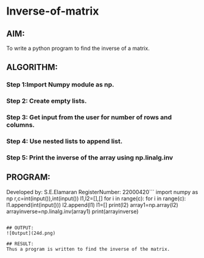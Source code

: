 # Inverse-of-matrix

## AIM:
To write a python program to find the inverse of a matrix.


## ALGORITHM:
### Step 1:Import Numpy module as np.
### Step 2: Create empty lists.
### Step 3: Get input from the user for number of rows and columns.
### Step 4: Use nested lists to append list.
### Step 5: Print the inverse of the array using np.linalg.inv


## PROGRAM:
Developed by: S.E.Elamaran
RegisterNumber: 22000420```
import numpy as np
r,c=int(input()),int(input())
l1,l2=[],[]
for i in range(c):
    for i in range(c):
        l1.append(int(input()))
    l2.append(l1)
    l1=[]
print(l2)
array1=np.array(l2)
arrayinverse=np.linalg.inv(array1)
print(arrayinverse)
```

## OUTPUT:
![0utput](24d.png)

## RESULT:
Thus a program is written to find the inverse of the matrix.


